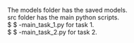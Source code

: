 The models folder has the saved models.<br>
src folder has the main python scripts.<br>
$     $ -main_task_1.py for task 1.<br>
$     $ -main_task_2.py for task 2.<br>
